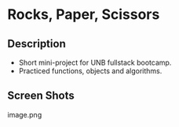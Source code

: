 # Rocks, Paper, Scissors

## Description

- Short mini-project for UNB fullstack bootcamp.
- Practiced functions, objects and algorithms.

## Screen Shots

image.png
